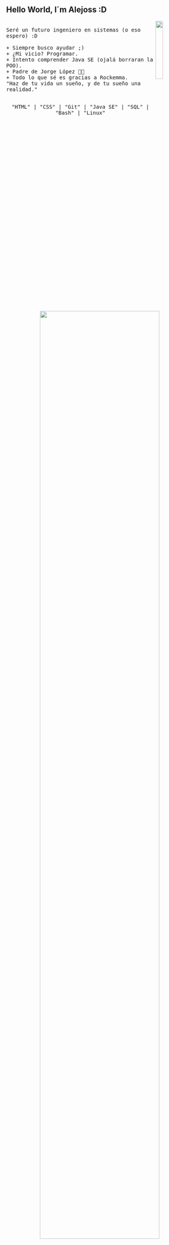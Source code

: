 
Hello World, I´m Alejoss :D
---
<p>
 
  <img src="https://media.tenor.com/VdIKn05yIh8AAAAM/cat-sleep.gif" align="right" width="20%" />
  <samp>
    <br>Seré un futuro ingeniero en sistemas (o eso espero) :D
    <br>
    <br>+ Siempre busco ayudar ;)
    <br>+ ¿Mi vicio? Programar.
    <br>+ Intento comprender Java SE (ojalá borraran la POO).
    <br>+ Padre de Jorge López 👶🏻
    <br>+ Todo lo que sé es gracias a Rockemma.
 <br> "Haz de tu vida un sueño, y de tu sueño una realidad."
</samp>
   <br>
  <br>
  <p align="center">
    <samp>
      "HTML" | "CSS" | "Git" | "Java SE" | "SQL" | "Bash" | "Linux"
     <img src="https://i.makeagif.com/media/4-26-2016/78hqza.gif" align="bottom" width="80%" margin-top:20% />

   </samp>
  <br>
  </p>
  
</p>

